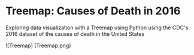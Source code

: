 # Treemap: Causes of Death in 2016
Exploring data visualization with a Treemap using Python using the CDC's 2016 dataset of the causes of death in the United States 

![Treemap] (Treemap.png)
